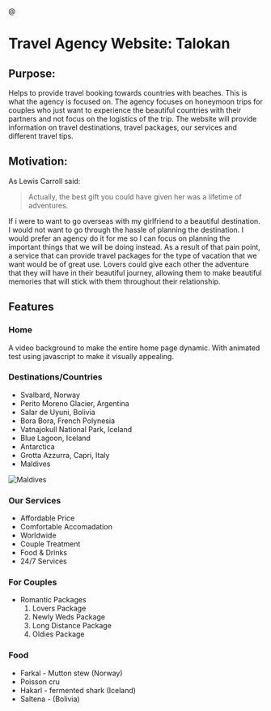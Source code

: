 @ 
# Travel Agency Website: Talokan

## Purpose: 
Helps to provide travel booking towards countries with beaches. This is what the agency is focused on. The agency focuses on honeymoon trips for couples who just want to experience the beautiful countries with their partners and not focus on the logistics of the trip. The website will provide information on travel destinations, travel packages, our services and different travel tips.

## Motivation:
As Lewis Carroll said:

> Actually, the best gift you could have 
> given her was a lifetime of adventures.

If i were to want to go overseas with my girlfriend to a beautiful destination. I would not want to go through the hassle of planning the destination. I would prefer an agency do it for me so I can focus on planning the important things that we will be doing instead. As a result of that pain point, a service that can provide travel packages for the type of vacation that we want would be of great use. Lovers could give each other the adventure that they will have in their beautiful journey, allowing them to make beautiful memories that will stick with them throughout their relationship.

## Features
### Home
A video background to make the entire home page dynamic. With animated test using javascript to make it visually appealing.

### Destinations/Countries
* Svalbard, Norway
* Perito Moreno Glacier, Argentina
* Salar de Uyuni, Bolivia
* Bora Bora, French Polynesia
* Vatnajokull National Park, Iceland
* Blue Lagoon, Iceland
* Antarctica
* Grotta Azzurra, Capri, Italy
* Maldives

![Maldives](https://cdn.moanavoyages.com/img/builder/p2-01-bora-bora-photo-1-c-mark-fitz-622ba88769466332044275.jpg)

### Our Services
* Affordable Price
* Comfortable Accomadation
* Worldwide
* Couple Treatment
* Food & Drinks
* 24/7 Services

### For Couples
* Romantic Packages
  1. Lovers Package
  2. Newly Weds Package
  3. Long Distance Package
  4. Oldies Package 

### Food
* Farkal - Mutton stew (Norway)
* Poisson cru 
* Hakarl - fermented shark (Iceland)
* Saltena - (Bolivia)





